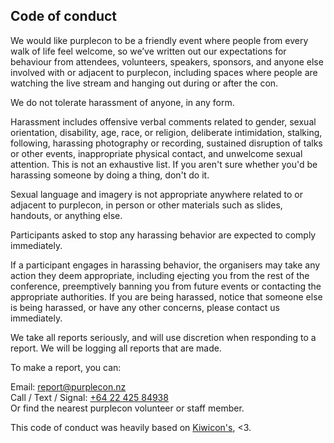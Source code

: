 ---
---

<h2>Code of conduct</h2>
<p>
  We would like purplecon to be a friendly event where people from every walk of life feel welcome, so we’ve written out
  our expectations for behaviour from attendees, volunteers, speakers, sponsors, and anyone else involved with or
  adjacent to purplecon, including spaces where people are watching the live stream and hanging out during or after the con.
</p>
<p>
  We do not tolerate harassment of anyone, in any form.
</p>
<p>
  Harassment includes offensive verbal comments related to gender, sexual orientation, disability, age, race, or religion, deliberate intimidation, stalking, following, harassing photography or recording, sustained disruption of talks or other events, inappropriate physical contact, and unwelcome sexual attention. This is not an exhaustive list. If you aren't sure whether you'd be harassing someone by doing a thing, don't do it.
</p>
<p>
  Sexual language and imagery is not appropriate anywhere related to or adjacent to purplecon, in person or other materials such as slides, handouts, or anything else.
</p>
<p>
  Participants asked to stop any harassing behavior are expected to comply immediately.
</p>
<p>
  If a participant engages in harassing behavior, the organisers may take any action they deem appropriate, including
  ejecting you from the rest of the conference, preemptively banning you from future events or contacting the appropriate
  authorities. If you are being harassed, notice that someone else is being harassed, or have any other concerns, please
  contact us immediately.
</p>
<p>
  We take all reports seriously, and will use discretion when responding to a report. We will be logging all reports that
  are made.
</p>
<p>
  To make a report, you can:
</p>
<p>
  Email: <a href="mailto:report@purplecon.nz">report@purplecon.nz</a><br>
  Call / Text / Signal: <a href="tel:+64224258493">+64 22 425 84938</a><br>
  Or find the nearest purplecon volunteer or staff member.
</p>
<p>
This code of conduct was heavily based on <a href="//kiwicon.org">Kiwicon's</a>, &lt;3.
</p>
